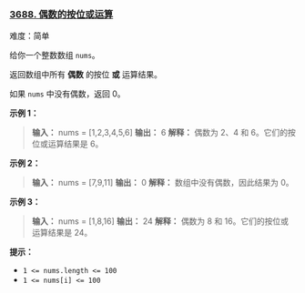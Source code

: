 ### [3688\. 偶数的按位或运算](https://leetcode.cn/problems/bitwise-or-of-even-numbers-in-an-array/)

难度：简单

给你一个整数数组 `nums`。

返回数组中所有 **偶数** 的按位 **或** 运算结果。

如果 `nums` 中没有偶数，返回 0。

**示例 1：**

> **输入：** nums = [1,2,3,4,5,6]
> **输出：** 6
> **解释：**
> 偶数为 2、4 和 6。它们的按位或运算结果是 6。

**示例 2：**

> **输入：** nums = [7,9,11]
> **输出：** 0
> **解释：**
> 数组中没有偶数，因此结果为 0。

**示例 3：**

> **输入：** nums = [1,8,16]
> **输出：** 24
> **解释：**
> 偶数为 8 和 16。它们的按位或运算结果是 24。

**提示：**

- `1 <= nums.length <= 100`
- `1 <= nums[i] <= 100`
